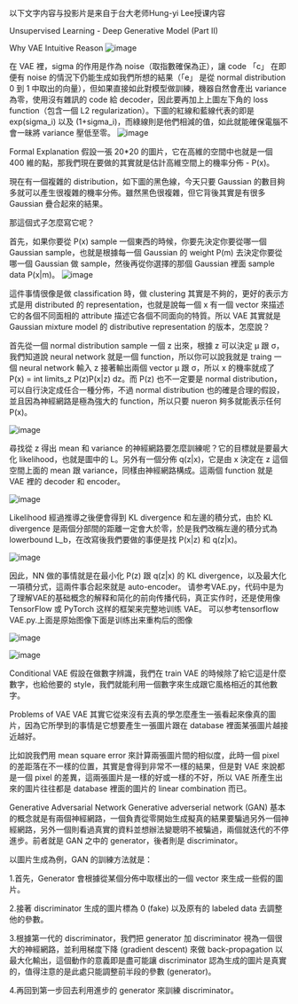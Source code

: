 以下文字内容与投影片是来自于台大老师Hung-yi Lee授课内容

Unsupervised Learning - Deep Generative Model (Part II)

Why VAE
Intuitive Reason
![image](https://github.com/joycelai140420/MachineLearning/assets/167413809/2c952460-c1a2-4a7f-b16b-e6e4e2e575bf)

在 VAE 裡，sigma 的作用是作為 noise（取指數確保為正），讓 code 「c」 在即便有 noise 的情況下仍能生成如我們所想的結果（「e」 是從 normal distribution 0 到 1 中取出的向量），但如果直接如此對模型做訓練，機器自然會產出 variance 為零，使用沒有雜訊的 code 給 decoder，因此要再加上上圖左下角的 loss function（包含一個 L2 regularization）。下圖的紅線和藍線代表的即是 exp(sigma_i) 以及 (1+sigma_i)，而綠線則是他們相減的值，如此就能確保電腦不會一昧將 variance 壓低至零。
![image](https://github.com/joycelai140420/MachineLearning/assets/167413809/a64cd4af-d184-453b-80df-9730555bec17)

Formal Explanation
假設一張 20*20 的圖片，它在高維的空間中也就是一個 400 維的點，那我們現在要做的其實就是估計高維空間上的機率分佈 - P(x)。

現在有一個複雜的 distribution，如下圖的黑色線，今天只要 Gaussian 的數目夠多就可以產生很複雜的機率分佈。雖然黑色很複雜，但它背後其實是有很多 Gaussian 疊合起來的結果。

那這個式子怎麼寫它呢？

首先，如果你要從 P(x) sample 一個東西的時候，你要先決定你要從哪一個 Gaussian sample，也就是根據每一個 Gaussian 的 weight P(m) 去決定你要從哪一個 Gaussian 做 sample，然後再從你選擇的那個 Gaussian 裡面 sample data P(x|m)。
![image](https://github.com/joycelai140420/MachineLearning/assets/167413809/2b93c999-0aab-4eca-a701-b628ad7b2f60)

這件事情很像是做 classification 時，做 clustering 其實是不夠的，更好的表示方式是用 distributed 的 representation，也就是說每一個 x 有一個 vector 來描述它的各個不同面相的 attribute 描述它各個不同面向的特質。所以 VAE 其實就是 Gaussian mixture model 的 distributive representation 的版本，怎麼說？

首先從一個 normal distribution sample 一個 z 出來，根據 z 可以決定 μ 跟 σ，我們知道說 neural network 就是一個 function，所以你可以說我就是 traing 一個 neural network 輸入 z 接著輸出兩個 vector μ 跟 σ，所以 x 的機率就成了 P(x) = int limits_z P(z)P(x|z) dz。而 P(z) 也不一定要是 normal distribution，可以自行決定成任合一種分佈，不過 normal distribution 也的確是合理的假設，並且因為神經網路是極為強大的 function，所以只要 nueron 夠多就能表示任何 P(x)。

![image](https://github.com/joycelai140420/MachineLearning/assets/167413809/5cacfe7e-84b5-423d-83a7-aba66544f3c8)

尋找從 z 得出 mean 和 variance 的神經網路要怎麼訓練呢？它的目標就是要最大化 likelihood，也就是圖中的 L。另外有一個分佈 q(z|x)，它是由 x 決定在 z 這個空間上面的 mean 跟 variance，同樣由神經網路構成。這兩個 function 就是 VAE 裡的 decoder 和 encoder。

![image](https://github.com/joycelai140420/MachineLearning/assets/167413809/85da4e5d-4d2c-407c-968f-4c79942a5b52)

Likelihood 經過推導之後便會得到 KL divergence 和左邊的積分式，由於 KL divergence 是兩個分部間的距離一定會大於零，於是我們改稱左邊的積分式為 lowerbound L_b，在改寫後我們要做的事便是找 P(x|z) 和 q(z|x)。

![image](https://github.com/joycelai140420/MachineLearning/assets/167413809/445c9f2f-e6d7-4949-955a-059f349ee3ef)

因此，NN 做的事情就是在最小化 P(z) 跟 q(z|x) 的 KL divergence，以及最大化一項積分式，這兩件事合起來就是 auto-encoder。
请参考VAE.py，代码中是为了理解VAE的基础概念的解释和简化的前向传播代码，真正实作时，还是使用像 TensorFlow 或 PyTorch 这样的框架来完整地训练 VAE。
可以参考tensorflow VAE.py.上面是原始图像下面是训练出来重构后的图像

![image](https://github.com/joycelai140420/MachineLearning/assets/167413809/d701867c-697b-46aa-a36d-280e83a0d0fd)


![image](https://github.com/joycelai140420/MachineLearning/assets/167413809/392aa9d5-6d3d-4870-a534-6cfc2b42d21b)


Conditional VAE
假設在做數字辨識，我們在 train VAE 的時候除了給它這是什麼數字，也給他要的 style，我們就能利用一個數字來生成跟它風格相近的其他數字。

Problems of VAE
VAE 其實它從來沒有去真的學怎麼產生一張看起來像真的圖片，因為它所學到的事情是它想要產生一張圖片跟在 database 裡面某張圖片越接近越好。

比如說我們用 mean square error 來計算兩張圖片間的相似度，此時一個 pixel 的差距落在不一樣的位置，其實是會得到非常不一樣的結果，但是對 VAE 來說都是一個 pixel 的差異，這兩張圖片是一樣的好或一樣的不好，所以 VAE 所產生出來的圖片往往都是 database 裡面的圖片的 linear combination 而已。

Generative Adversarial Network
Generative adverserial network (GAN) 基本的概念就是有兩個神經網路，一個負責從零開始生成擬真的結果要騙過另外一個神經網路，另外一個則看過真實的資料並想辦法變聰明不被騙過，兩個就迭代的不停進步。前者就是 GAN 之中的 generator，後者則是 discriminator。


以圖片生成為例，GAN 的訓練方法就是：

1.首先，Generator 會根據從某個分佈中取樣出的一個 vector 來生成一些假的圖片。

2.接著 discriminator 生成的圖片標為 0 (fake) 以及原有的 labeled data 去調整他的參數。

3.根據第一代的 discriminator，我們把 generator 加 discriminator 視為一個很大的神經網路，並利用梯度下降 (gradient descent) 來做 back-propagation 以最大化輸出，這個動作的意義即是盡可能讓 discriminator 認為生成的圖片是真實的，值得注意的是此處只能調整前半段的參數 (generator)。

4.再回到第一步回去利用進步的 generator 來訓練 discriminator。
